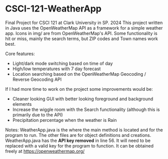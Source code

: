 # CSCI-121-WeatherApp
Final Project for CSCI 121 at Clark University in SP. 2024
This project written in Java uses the OpenWeatherMap API as a framework for a simple weather app. Icons in img/ are from OpenWeatherMap's API.
Some functionality is hit or miss, mainly the search terms, but ZIP codes and Town names work best.

Core features:
- Light/dark mode switching based on time of day
- High/low temperatures with 7 day forecast
- Location searching based on the OpenWeatherMap Geocoding / Reverse Geocoding API

If I had more time to work on the project some improvements would be:
- Cleaner looking GUI with better looking foreground and background elements
- Increase the wiggle room with the Search functionality (although this is primarily due to the API)
- Precipitation percentage when the weather is Rain

Notes:
WeatherApp.java is the where the main method is located and for the program to run. The other files are for object definitions and creations.
WeatherApp.java has the **API key removed** in line 56. It will need to be replaced with a valid key for the program to function. It can be obtained freely at https://openweathermap.org/
